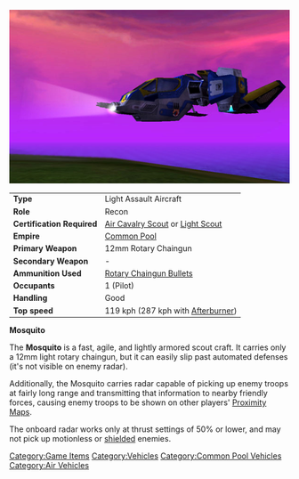 ![](images/Mosquito.jpg "Mosquito.jpg")

|                            |                                                                                            |
| -------------------------- | ------------------------------------------------------------------------------------------ |
| **Type**                   | Light Assault Aircraft                                                                     |
| **Role**                   | Recon                                                                                      |
| **Certification Required** | [Air Cavalry Scout](Air_Cavalry_Scout "wikilink") or [Light Scout](Light_Scout "wikilink") |
| **Empire**                 | [Common Pool](Common_Pool "wikilink")                                                      |
| **Primary Weapon**         | 12mm Rotary Chaingun                                                                       |
| **Secondary Weapon**       | \-                                                                                         |
| **Ammunition Used**        | [Rotary Chaingun Bullets](Rotary_Chaingun_Bullets "wikilink")                              |
| **Occupants**              | 1 (Pilot)                                                                                  |
| **Handling**               | Good                                                                                       |
| **Top speed**              | 119 kph (287 kph with [Afterburner](Afterburner "wikilink"))                               |

**Mosquito**

The **Mosquito** is a fast, agile, and lightly armored scout craft. It
carries only a 12mm light rotary chaingun, but it can easily slip past
automated defenses (it's not visible on enemy radar).

Additionally, the Mosquito carries radar capable of picking up enemy
troops at fairly long range and transmitting that information to nearby
friendly forces, causing enemy troops to be shown on other players'
[Proximity Maps](Proximity_Map "wikilink").

The onboard radar works only at thrust settings of 50% or lower, and may
not pick up motionless or [shielded](Sensor_Shield "wikilink") enemies.

[Category:Game Items](Category:Game_Items "wikilink")
[Category:Vehicles](Category:Vehicles "wikilink") [Category:Common Pool
Vehicles](Category:Common_Pool_Vehicles "wikilink") [Category:Air
Vehicles](Category:Air_Vehicles "wikilink")
